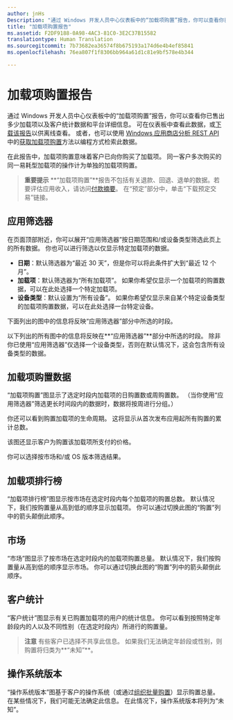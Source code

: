 ```yaml
---
author: jnHs
Description: "通过 Windows 开发人员中心仪表板中的“加载项购置”报告，你可以查看你已售出多少加载项以及客户统计数据和平台详细信息。"
title: "加载项购置报告"
ms.assetid: F2DF9188-0A98-4AC3-81C0-3E2C37B15582
translationtype: Human Translation
ms.sourcegitcommit: 7b73682ea36574f8b675193a174d6e4b4ef85841
ms.openlocfilehash: 76ea807f1f8306bb964a61d1c81e9bf578e4b344

---
```


# 加载项购置报告


通过 Windows 开发人员中心仪表板中的“加载项购置”报告，你可以查看你已售出多少加载项以及客户统计数据和平台详细信息。 可在仪表板中查看此数据，或[下载该报告](download-analytic-reports.md)以供离线查看。 或者，也可以使用 [Windows 应用商店分析 REST API](../monetize/access-analytics-data-using-windows-store-services.md) 中的[获取加载项购置](../monetize/get-in-app-acquisitions.md)方法以编程方式检索此数据。

在此报告中，加载项购置意味着客户已向你购买了加载项。 同一客户多次购买的同一易耗型加载项的操作计为单独的加载项购置。

> **重要提示**
            **“加载项购置”**报告不包括有关退款、回退、退单的数据。若要评估应用收入，请访问[付款摘要](payout-summary.md)。 在“预定”部分中，单击“下载预定交易”链接。

## 应用筛选器


在页面顶部附近，你可以展开“应用筛选器”按日期范围和/或设备类型筛选此页上的所有数据。 你也可以进行筛选以仅显示特定加载项的数据。

-   **日期**：默认筛选器为“最近 30 天”，但是你可以将此条件扩大到“最近 12 个月”。
-   **加载项**：默认筛选器为“所有加载项”。 如果你希望仅显示一个加载项的购置数据，可以在此处选择一个特定加载项。
-   **设备类型**：默认设置为“所有设备”。 如果你希望仅显示来自某个特定设备类型的加载项购置数据，可以在此处选择一台特定设备。

下面列出的图中的信息将反映“应用筛选器”部分中所选的时段。

以下列出的所有图中的信息将反映在**“应用筛选器”**部分中所选的时段。 除非你已使用“应用筛选器”仅选择一个设备类型，否则在默认情况下，这会包含所有设备类型的数据。

## 加载项购置数据


“加载项购置”图显示了选定时段内加载项的日购置数或周购置数。 （当你使用“应用筛选器”筛选更长时间段内的数据时，数据将按周进行分组。）

你还可以看到购置加载项的生命周期。 这将显示从首次发布应用起所有购置的累计总数。

该图还显示客户为购置该加载项所支付的价格。

你可以选择按市场和/或 OS 版本筛选结果。

## 加载项排行榜

“加载项排行榜”图显示按市场在选定时段内每个加载项的购置总数。 默认情况下，我们按购置量从高到低的顺序显示加载项。 你可以通过切换此图的“购置”列中的箭头颠倒此顺序。

## 市场

“市场”图显示了按市场在选定时段内的加载项购置总量。 默认情况下，我们按购置量从高到低的顺序显示市场。 你可以通过切换此图的“购置”列中的箭头颠倒此顺序。

## 客户统计

“客户统计”图显示有关已购置加载项的用户的统计信息。 你可以看到按照特定年龄段内的人以及不同性别（在选定时段内）所进行的购置量。

> **注意** 有些客户已选择不共享此信息。 如果我们无法确定年龄段或性别，则购置将归类为**“未知”**。

## 操作系统版本

“操作系统版本”图基于客户的操作系统（或通过[组织批量购置](organizational-licensing.md)）显示购置总量。 在某些情况下，我们可能无法确定此信息。 在此情况下，操作系统版本将列为“未知”。

 

 



<!--HONumber=Nov16_HO1-->



